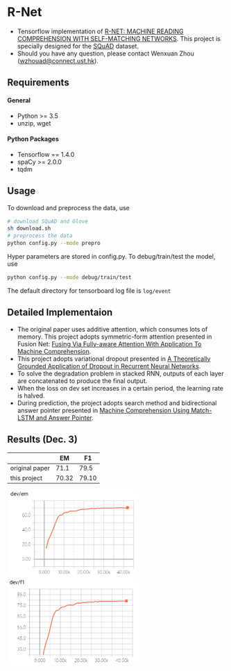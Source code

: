 # R-Net
  * Tensorflow implementation of [R-NET: MACHINE READING COMPREHENSION WITH
SELF-MATCHING NETWORKS](https://www.microsoft.com/en-us/research/wp-content/uploads/2017/05/r-net.pdf). This project is specially designed for the [SQuAD](https://arxiv.org/pdf/1606.05250.pdf) dataset.
  * Should you have any question, please contact Wenxuan Zhou (wzhouad@connect.ust.hk).

## Requirements
#### General
  * Python >= 3.5
  * unzip, wget
#### Python Packages
  * Tensorflow == 1.4.0
  * spaCy >= 2.0.0
  * tqdm

## Usage

To download and preprocess the data, use

```bash
# download SQuAD and Glove
sh download.sh
# preprocess the data
python config.py --mode prepro
```

Hyper parameters are stored in config.py. To debug/train/test the model, use

```bash
python config.py --mode debug/train/test
```

The default directory for tensorboard log file is `log/event`


## Detailed Implementaion

  * The original paper uses additive attention, which consumes lots of memory. This project adopts symmetric-form attention presented in  Fusion Net: [Fusing Via Fully-aware Attention With Application To Machine Comprehension](https://openreview.net/pdf?id=BJIgi_eCZ).
  * This project adopts variational dropout presented in [A Theoretically Grounded Application of Dropout in Recurrent Neural Networks](https://arxiv.org/pdf/1512.05287.pdf).
  * To solve the degradation problem in stacked RNN, outputs of each layer are concatenated to produce the final output.
  * When the loss on dev set increases in a certain period, the learning rate is halved.
  * During prediction, the project adopts search method and bidirectional answer pointer presented in [Machine Comprehension Using Match-LSTM and Answer Pointer](https://arxiv.org/pdf/1608.07905.pdf).

## Results (Dec. 3)

||EM|F1|
|---|---|---|
|original paper|71.1|79.5|
|this project|70.32|79.10|

<img src="img/em.jpg" width="300">

<img src="img/f1.jpg" width="300">